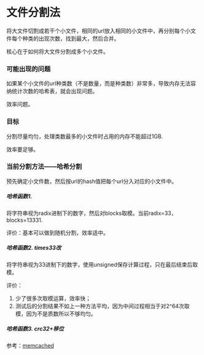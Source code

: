 # 文件分割法

将大文件切割成若干个小文件，相同的url放入相同的小文件中，再分别每个小文件每个种类的出现次数，找到最大，然后合并。

核心在于如何将大文件分割成多个小文件。

### 可能出现的问题

如果某个小文件的url种类数（不是数量，而是种类数）非常多，导致内存无法容纳统计次数的哈希表，就会出现问题。

效率问题。

### 目标

分割尽量均匀，处理类数最多的小文件时占用的内存不能超过1GB.

效率要足够。

### 当前分割方法——哈希分割

预先确定小文件数，然后按url的hash值把每个url分入对应的小文件中。

##### 哈希函数1.

将字符串视为radix进制下的数字，然后对blocks取模。当前radix=33，blocks=13331.

评价：基本可以做到随机分割，效率适中。

##### 哈希函数2. times33改

将字符串视为33进制下的数字，使用unsigned保存计算过程，只在最后结束后取模。

评价：
1. 少了很多次取模运算，效率快；
2. 测试后的分割结果不如上一种方法平均，因为中间过程相当于对2^64次取模，因为不是质数所以不够均匀。

##### 哈希函数3. crc32+移位
参考：[memcached](http://lists.danga.com/pipermail/memcached/2004-June/000664.html)

